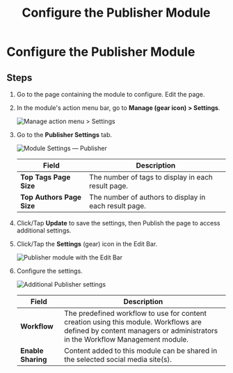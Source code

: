 ﻿---
uid: config-module-publisher
topic: config-module-publisher
locale: en
title: Configure the Publisher Module
dnneditions: 
dnnversion: 09.02.00
parent-topic: module-publisher
related-topics: configure-module-on-page-pb-all
---

# Configure the Publisher Module

## Steps

1.  Go to the page containing the module to configure. Edit the page.
2.  In the module's action menu bar, go to **Manage (gear icon) \> Settings**.
    
      
    
    ![Manage action menu > Settings](/images/scr-actionmenu-manage-settings.png)
    
      
    
3.  Go to the **Publisher Settings** tab.
    
      
    
    ![Module Settings — Publisher](/images/scr-modulesettings-Publisher.png)
    
      
    
    |**Field**|**Description**|
    |---|---|
    |**Top Tags Page Size**|The number of tags to display in each result page.|
    |**Top Authors Page Size**|The number of authors to display in each result page.|
    
4.  Click/Tap **Update** to save the settings, then Publish the page to access additional settings.
5.  Click/Tap the **Settings** (gear) icon in the Edit Bar.
    
      
    
    ![Publisher module with the Edit Bar](/images/scr-module-Publisher-EditBar-gear.png)
    
      
    
6.  Configure the settings.
    
      
    
    ![Additional Publisher settings](/images/scr-module-Publisher-Settings.png)
    
      
    
    |**Field**|**Description**|
    |---|---|
    |**Workflow**|The predefined workflow to use for content creation using this module. Workflows are defined by content managers or administrators in the Workflow Management module.|
    |**Enable Sharing**|Content added to this module can be shared in the selected social media site(s).|
